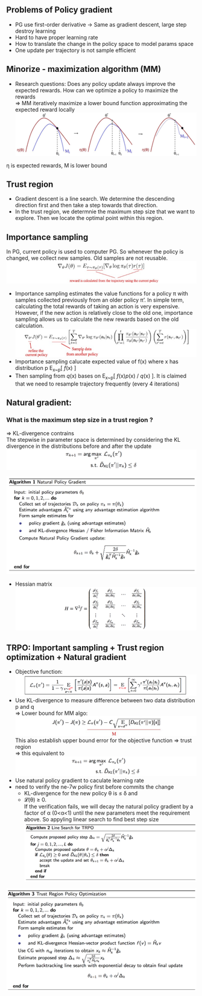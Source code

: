 ## Problems of Policy gradient
- PG use first-order derivative -> Same as gradient descent, large step destroy learning
- Hard to have proper learning rate
- How to translate the change in the policy space to model params space
- One update per trajectory is not sample efficient

## Minorize - maximization algorithm (MM)
- Research questions: Does any policy update always improve the expected rewards. How can we optimize a policy to maximize the rewards  
=> MM iteratively maximize a lower bound function approximating the expected reward locally
![MM algo](./TRPO/MMAlgo.jpeg)

η is expected rewards, M is lower bound

## Trust region
- Gradient descent is a line search. We determine the descending direction first and then take a step towards that direction.
- In the trust region, we determnie the maximum step size that we want to explore. Then we locate the optimal point within this region.

## Importance sampling
In PG, current policy is used to computer PG. So whenever the policy is changed, we collect new samples. Old samples are not reusable. 
![MM algo](./TRPO/PG_derivative.jpeg)
- Importance sampling estimates the value functions for a policy π with samples collected previously from an older policy π’. In simple term, calculating the total rewards of taking an action is very expensive. However, if the new action is relatively close to the old one, importance sampling allows us to calculate the new rewards based on the old calculation.
![MM algo](./TRPO/Importance_sampling_reward.jpeg)
- Importance sampling calucate expected value of f(x) where x has distribution p E<sub>x~p</sub>[ *f*(x) ]
- Then sampling from *q*(x) bases on E<sub>x~p</sub>[ *f*(x)*p*(x) / *q*(x) ]. It is claimed that we need to resample trajectory frequently (every 4 iterations)


## Natural gradient:
### What is the maximum step size in a trust region ?
=> KL-divergence contrains  
The stepwise in parameter space is determined by considering the KL divergence in the distributions before and after the update
![MM algo](./TRPO/natural_gradient_1.png)

![MM algo](./TRPO/natural_gradient_2.png)

- Hessian matrix ![MM algo](./TRPO/Hessian_matrix.png)

## TRPO: Important sampling + Trust region optimization + Natural gradient
- Objective function: ![MM algo](./TRPO/TRPO_objective_fuction.png)
- Use KL-divergence to measure difference between two data distribution p and q  
=> Lower bound for MM algo: ![MM algo](./TRPO/Lower_bound.jpeg) This also establish upper bound error for the objective function => trust region  
=> this equivalent to ![MM algo](./TRPO/natural_gradient_1.png)
- Use natural policy gradient to caculate learning rate  
- need to verify the ne-7w policy first before commits the change
    - KL-divergence for the new policy θ is ≤ δ and
    - 𝓛(θ) ≥ 0.    
If the verification fails, we will decay the natural policy gradient by a factor of α (0<α<1) until the new parameters meet the requirement above. So appyling linear search to find best step size
![MM algo](./TRPO/linear_search.png)

![MM algo](./TRPO/TRPO.png)